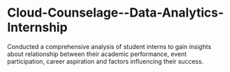 # Cloud-Counselage--Data-Analytics-Internship
Conducted a comprehensive analysis of student interns to gain insights about relationship between their academic performance, event participation, career aspiration and factors influencing their success.
